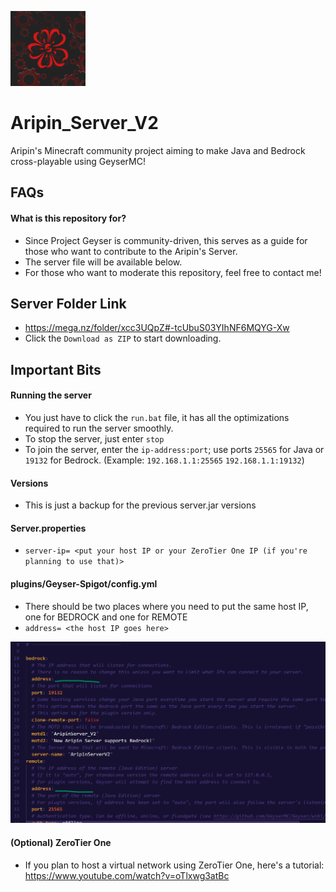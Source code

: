 <p align="left"><img src="image.png" width="120"></p>

# Aripin_Server_V2
Aripin's Minecraft community project aiming to make Java and Bedrock cross-playable using GeyserMC!

## FAQs
#### What is this repository for?
- Since Project Geyser is community-driven, this serves as a guide for those who want to contribute to the Aripin's Server.
- The server file will be available below.
- For those who want to moderate this repository, feel free to contact me!

## Server Folder Link
- https://mega.nz/folder/xcc3UQpZ#-tcUbuS03YIhNF6MQYG-Xw
- Click the `Download as ZIP` to start downloading.

## Important Bits
#### Running the server
- You just have to click the `run.bat` file, it has all the optimizations required to run the server smoothly.
- To stop the server, just enter `stop`
- To join the server, enter the `ip-address:port`; use ports `25565` for Java or `19132` for Bedrock. (Example: `192.168.1.1:25565` `192.168.1.1:19132`)
#### Versions
- This is just a backup for the previous server.jar versions
#### Server.properties
- `server-ip= <put your host IP or your ZeroTier One IP (if you're planning to use that)>`
#### plugins/Geyser-Spigot/config.yml
- There should be two places where you need to put the same host IP, one for BEDROCK and one for REMOTE
- `address= <the host IP goes here>` 
<p align="left"><img src="img/Screenshot1.png"></p>

#### (Optional) ZeroTier One
- If you plan to host a virtual network using ZeroTier One, here's a tutorial: https://www.youtube.com/watch?v=oTlxwg3atBc
